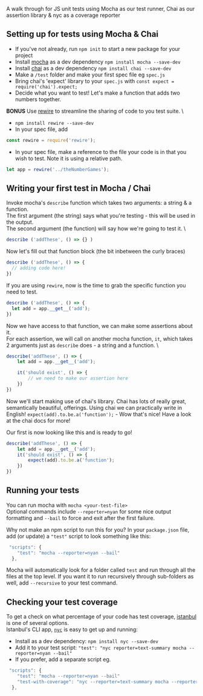 A walk through for JS unit tests using Mocha as our test runner, Chai as our assertion library & nyc as a coverage reporter

## Setting up for tests using Mocha & Chai
- If you've not already, run `npm init` to start a new package for your project
- Install [mocha](https://mochajs.org/) as a dev dependency `npm install mocha --save-dev`
- Install [chai](https://www.chaijs.com/) as a dev dependency `npm install chai --save-dev`
- Make a `/test` folder and make your first spec file eg `spec.js`
- Bring chai's 'expect' library to your `spec.js` with `const expect = require('chai').expect;`
- Decide what you want to test! Let's make a function that adds two numbers together.


**BONUS** Use [rewire](https://www.npmjs.com/package/rewire) to streamline the sharing of code to you test suite. \
- `npm install rewire --save-dev`
- In your spec file, add
```js
const rewire = require('rewire');
```
- In your spec file, make a reference to the file your code is in that you wish to test. Note it is using a relative path.
```js
let app = rewire('../theNumberGames');
```


## Writing your first test in Mocha / Chai
Invoke mocha's `describe` function which takes two arguments: a string & a function. \
The first argument (the string) says what you're testing - this will be used in the output. \
The second argument (the function) will say how we're going to test it. \

```js
describe ('addThese', () => {} )
```
Now let's fill out that function block (the bit inbetween the curly braces)
```js
describe ('addThese', () => {
  // adding code here!
})
```

If you are using `rewire`, now is the time to grab the specific function you need to test.
```js
describe ('addThese', () => {
  let add = app.__get__('add');
})
```

Now we have access to that function, we can make some assertions about it. \
For each assertion, we will call on another mocha function, `it`, which takes 2 arguments just as `describe` does - a string and a function. \
```js
describe('addThese', () => {
    let add = app.__get__('add');

    it('should exist', () => {
        // we need to make our assertion here
    })
})
```

Now we'll start making use of chai's library. Chai has lots of really great, semantically beautiful, offerings. Using chai we can practically write in English!
`expect(add).to.be.a('function');` - Wow that's nice! Have a look at the chai docs for more!

Our first is now looking like this and is ready to go!
```js
describe('addThese', () => {
    let add = app.__get__('add');
    it('should exist', () => {
        expect(add).to.be.a('function');
    })
})
```


## Running your tests
You can run mocha with `mocha <your-test-file>` \
Optional commands include `--reporter=nyan` for some nice output formatting and `--bail` to force and exit after the first failure.

Why not make an npm script to run this for you? In your `package.json` file, add (or update) a `"test"` script to look something like this:
```js
 "scripts": {
    "test": "mocha --reporter=nyan --bail"
  },
```
Mocha will automatically look for a folder called `test` and run through all the files at the top level. If you want it to run recursively through sub-folders as well, add `--recursive` to your test command.


## Checking your test coverage
To get a check on what percentage of your code has test coverage, [istanbul]() is one of several options. \
Istanbul's CLI app, [`nyc`]() is easy to get up and running:
- Install as a dev dependency: `npm install nyc --save-dev`
- Add it to your test script: `"test": "nyc reporter=text-summary mocha --reporter=nyan --bail"`
- If you prefer, add a separate script eg.
```js
 "scripts": {
    "test": "mocha --reporter=nyan --bail"
    "test-with-coverage": "nyc --reporter=text-summary mocha --reporter=nyan --bail"
  },
```
